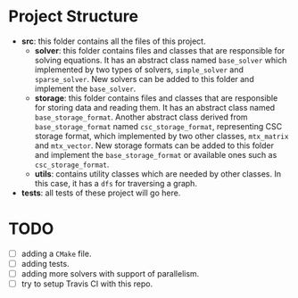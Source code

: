 # Project Structure

- **src**: this folder contains all the files of this project.
  - **solver**: this folder contains files and classes that are responsible for solving equations. It has an abstract class named `base_solver` which implemented by two types of solvers, `simple_solver` and `sparse_solver`. New solvers can be added to this folder and implement the `base_solver`.
  - **storage**: this folder contains files and classes that are responsible for storing data and reading them. It has an abstract class named `base_storage_format`. Another abstract class derived from `base_storage_format` named `csc_storage_format`, representing CSC storage format, which implemented by two other classes, `mtx_matrix` and `mtx_vector`. New storage formats can be added to this folder and implement the `base_storage_format` or available ones such as `csc_storage_format`.
  - **utils**: contains utility classes which are needed by other classes. In this case, it has a `dfs` for traversing a graph.
- **tests**: all tests of these project will go here.

# TODO

- [ ] adding a `CMake` file.
- [ ] adding tests.
- [ ] adding more solvers with support of parallelism.
- [ ] try to setup Travis CI with this repo.
